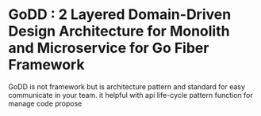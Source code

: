 # GoDD : 2 Layered Domain-Driven Design Architecture for Monolith and Microservice for Go Fiber Framework

GoDD is not framework but is architecture pattern and standard for easy communicate in your team. it helpful with api life-cycle pattern function for manage code propose